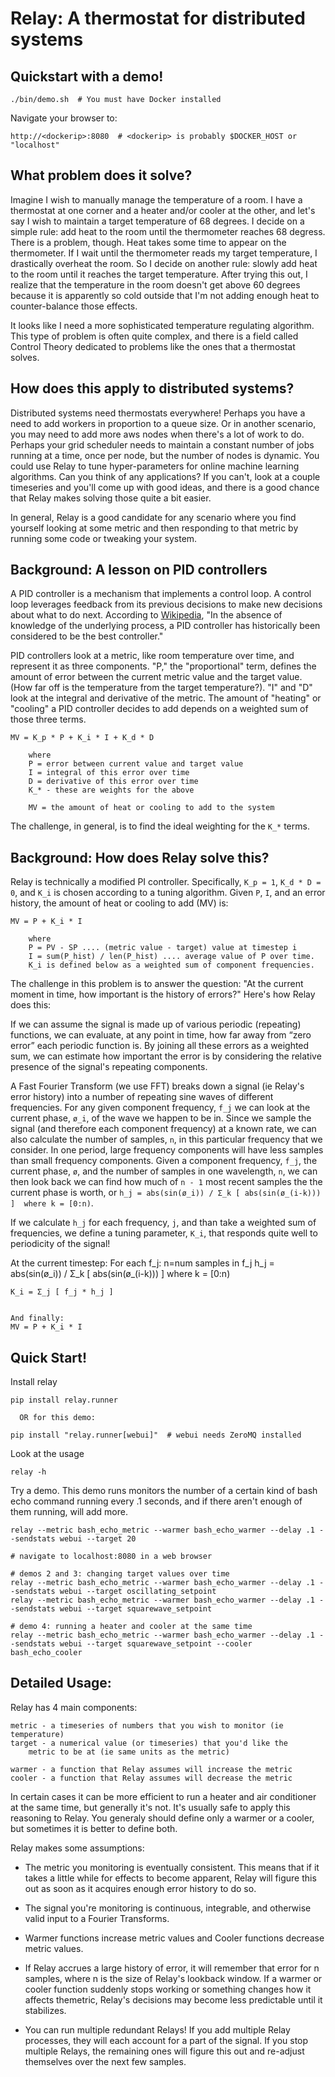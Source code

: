 Relay: A thermostat for distributed systems
============

Quickstart with a demo!
------------

```
./bin/demo.sh  # You must have Docker installed
```

Navigate your browser to:

```
http://<dockerip>:8080  # <dockerip> is probably $DOCKER_HOST or "localhost"
```

What problem does it solve?
------------

Imagine I wish to manually manage the temperature of a room.  I have a
thermostat at one corner and a heater and/or cooler at the other, and
let's say I wish to maintain a target temperature of 68 degrees.  I
decide on a simple rule: add heat to the room until the thermometer
reaches 68 degress.  There is a problem, though.  Heat takes some time
to appear on the thermometer.  If I wait until the thermometer reads my
target temperature, I drastically overheat the room.  So I decide on
another rule: slowly add heat to the room until it reaches the target
temperature.  After trying this out, I realize that the temperature in
the room doesn't get above 60 degrees because it is apparently so cold
outside that I'm not adding enough heat to counter-balance those
effects.

It looks like I need a more sophisticated temperature regulating
algorithm.  This type of problem is often quite complex, and there is a
field called Control Theory dedicated to problems like the ones that a
thermostat solves.

How does this apply to distributed systems?
------------

Distributed systems need thermostats everywhere!  Perhaps you have a
need to add workers in proportion to a queue size.  Or in another
scenario, you may need to add more aws nodes when there's a lot of work
to do.  Perhaps your grid scheduler needs to maintain a constant number
of jobs running at a time, once per node, but the number of nodes is
dynamic.  You could use Relay to tune hyper-parameters for online
machine learning algorithms.  Can you think of any applications?  If you
can't, look at a couple timeseries and you'll come up with good ideas,
and there is a good chance that Relay makes solving those quite a bit easier.

In general, Relay is a good candidate for any scenario where you find
yourself looking at some metric and then responding to that metric by
running some code or tweaking your system.

Background: A lesson on PID controllers
------------

A PID controller is a mechanism that implements a control loop.  A
control loop leverages feedback from its previous decisions to make new
decisions about what to do next.  According to
[Wikipedia](http://en.wikipedia.org/wiki/PID_controller), "In the
absence of knowledge of the underlying process, a PID controller has
historically been considered to be the best controller."

PID controllers look at a metric, like room temperature over time, and
represent it as three components.  "P," the "proportional" term, defines
the amount of error between the current metric value and the target
value.  (How far off is the temperature from the target temperature?).
"I" and "D" look at the integral and derivative of the metric.  The
amount of "heating" or "cooling" a PID controller decides to add depends
on a weighted sum of those three terms.


    MV = K_p * P + K_i * I + K_d * D

        where
        P = error between current value and target value
        I = integral of this error over time
        D = derivative of this error over time
        K_* - these are weights for the above

        MV = the amount of heat or cooling to add to the system

The challenge, in general, is to find the ideal weighting for the
```K_*``` terms.


Background: How does Relay solve this?
------------

Relay is technically a modified PI controller.
Specifically, ```K_p = 1```, ```K_d * D = 0```, and ```K_i``` is chosen
according to a tuning algorithm.  Given ```P```, ```I```, and an error
history, the amount of heat or cooling to add (MV) is:

    MV = P + K_i * I

        where
        P = PV - SP .... (metric value - target) value at timestep i
        I = sum(P_hist) / len(P_hist) .... average value of P over time.
        K_i is defined below as a weighted sum of component frequencies.

The challenge in this problem is to answer the question: "At the current
moment in time, how important is the history of errors?"  Here's how
Relay does this:

If we can assume the signal is made up of various periodic (repeating)
functions, we can evaluate, at any point in time, how far away from
“zero error” each periodic function is.  By joining all these errors
as a weighted sum, we can estimate how important the error is by
considering the relative presence of the signal's repeating components.

A Fast Fourier Transform (we use FFT) breaks down a signal (ie Relay's
error history) into a number of repeating sine waves of different
frequencies.  For any given component frequency, ```f_j``` we can look
at the current phase, ```ø_i```, of the wave we happen to be in.  Since
we sample the signal (and therefore each component frequency) at a known
rate, we can also calculate the number of samples, ```n```, in this
particular frequency that we consider.  In one period, large frequency
components will have less samples than small frequency components.
Given a component frequency, ```f_j```, the current phase, ```ø```, and
the number of samples in one wavelength, ```n```, we can then look back
we can find how much of ```n - 1``` most recent samples the the current
phase is worth, or
```h_j = abs(sin(ø_i)) / Σ_k [ abs(sin(ø_(i-k))) ]  where k = [0:n)```.

If we calculate ```h_j``` for each frequency, ```j```, and than take a
weighted sum of frequencies, we define a tuning parameter, ```K_i```,
that responds quite well to periodicity of the signal!

At the current timestep:
    For each f_j:
      n=num samples in f_j
      h_j = abs(sin(ø_i)) / Σ_k [ abs(sin(ø_(i-k))) ]  where k = [0:n)

    K_i = Σ_j [ f_j * h_j ]


    And finally:
    MV = P + K_i * I


Quick Start!
------------

Install relay

    pip install relay.runner

      OR for this demo:

    pip install "relay.runner[webui]"  # webui needs ZeroMQ installed

Look at the usage

    relay -h

Try a demo.  This demo runs monitors the number of a certain kind of bash echo command running every .1 seconds, and if there aren't enough of them running, will add more.

    relay --metric bash_echo_metric --warmer bash_echo_warmer --delay .1 --sendstats webui --target 20

    # navigate to localhost:8080 in a web browser

    # demos 2 and 3: changing target values over time
    relay --metric bash_echo_metric --warmer bash_echo_warmer --delay .1 --sendstats webui --target oscillating_setpoint
    relay --metric bash_echo_metric --warmer bash_echo_warmer --delay .1 --sendstats webui --target squarewave_setpoint

    # demo 4: running a heater and cooler at the same time
    relay --metric bash_echo_metric --warmer bash_echo_warmer --delay .1 --sendstats webui --target squarewave_setpoint --cooler bash_echo_cooler


Detailed Usage:
------------

Relay has 4 main components:

    metric - a timeseries of numbers that you wish to monitor (ie temperature)
    target - a numerical value (or timeseries) that you'd like the
        metric to be at (ie same units as the metric)

    warmer - a function that Relay assumes will increase the metric
    cooler - a function that Relay assumes will decrease the metric

In certain cases it can be more efficient to run a heater and air
conditioner at the same time, but generally it's not.  It's usually safe
to apply this reasoning to Relay.  You generaly should define only a
warmer or a cooler, but sometimes it is better to define both.


Relay makes some assumptions:

- The metric you monitoring is eventually consistent.  This means that
  if it takes a little while for effects to become apparent, Relay will
  figure this out as soon as it acquires enough error history to do so.

- The signal you're monitoring is continuous, integrable, and otherwise
  valid input to a Fourier Transforms.

- Warmer functions increase metric values and Cooler functions decrease
  metric values.

- If Relay accrues a large history of error, it will remember that error
  for n samples, where n is the size of Relay's lookback window.  If a
  warmer or cooler function suddenly stops working or something changes
  how it affects themetric, Relay's decisions may become less predictable
  until it stabilizes.

- You can run multiple redundant Relays!  If you add multiple Relay
  processes, they will each account for a part of the signal.  If you
  stop multiple Relays, the remaining ones will figure this out and
  re-adjust themselves over the next few samples.
